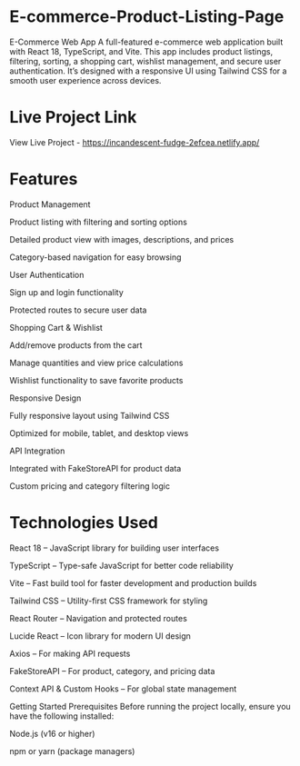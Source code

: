 # E-commerce-Product-Listing-Page

E-Commerce Web App
A full-featured e-commerce web application built with React 18, TypeScript, and Vite. This app includes product listings, filtering, sorting, a shopping cart, wishlist management, and secure user authentication. It’s designed with a responsive UI using Tailwind CSS for a smooth user experience across devices.

# Live Project Link
View Live Project - https://incandescent-fudge-2efcea.netlify.app/

# Features
Product Management

Product listing with filtering and sorting options

Detailed product view with images, descriptions, and prices

Category-based navigation for easy browsing

User Authentication

Sign up and login functionality

Protected routes to secure user data

Shopping Cart & Wishlist

Add/remove products from the cart

Manage quantities and view price calculations

Wishlist functionality to save favorite products

Responsive Design

Fully responsive layout using Tailwind CSS

Optimized for mobile, tablet, and desktop views

API Integration

Integrated with FakeStoreAPI for product data

Custom pricing and category filtering logic

# Technologies Used
React 18 – JavaScript library for building user interfaces

TypeScript – Type-safe JavaScript for better code reliability

Vite – Fast build tool for faster development and production builds

Tailwind CSS – Utility-first CSS framework for styling

React Router – Navigation and protected routes

Lucide React – Icon library for modern UI design

Axios – For making API requests

FakeStoreAPI – For product, category, and pricing data

Context API & Custom Hooks – For global state management

Getting Started
Prerequisites
Before running the project locally, ensure you have the following installed:

Node.js (v16 or higher)

npm or yarn (package managers)
